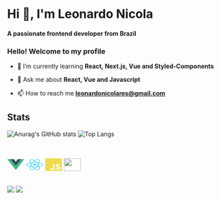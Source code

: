 <h1>Hi 👋, I'm Leonardo Nicola</h1>
<h4>A passionate frontend developer from Brazil</h4>

  ### Hello! Welcome to my profile

- 🌱 I’m currently learning **React, Next.js, Vue and Styled-Components**

- 💬 Ask me about **React, Vue and Javascript**

- 📫 How to reach me **leonardonicolares@gmail.com**

## Stats
  
  ![Anurag's GitHub stats](https://github-readme-stats.vercel.app/api?username=leonardonicola&count_private=true&show_icons=true&theme=onedark)
  ![Top Langs](https://github-readme-stats.vercel.app/api/top-langs/?username=leonardonicola&layout=compact&langs_count=7&theme=onedark)
  


<br/>

<div style="display: inline_block"><br>
  <img align="center" alt="Vue" height="30" width="40" src="https://raw.githubusercontent.com/devicons/devicon/master/icons/vuejs/vuejs-original.svg">
  <img align="center" alt="React" height="30" width="40" src="https://raw.githubusercontent.com/devicons/devicon/master/icons/react/react-original.svg">
  <img align="center" alt="Js" height="30" width="40" src="https://raw.githubusercontent.com/devicons/devicon/master/icons/javascript/javascript-plain.svg">
  <img align="center" height="30" width="40" src="https://cdn.jsdelivr.net/gh/devicons/devicon/icons/nextjs/nextjs-line.svg" />
</div>

<br>
<br>
 <a href = "mailto:leonardonicolares@gmail.com"><img src="https://img.shields.io/badge/-Gmail-%23333?style=for-the-badge&logo=gmail&logoColor=white" target="_blank"></a>
<a href="https://www.linkedin.com/in/leonardonicola/" target="_blank"><img src="https://img.shields.io/badge/-LinkedIn-%230077B5?style=for-the-badge&logo=linkedin&logoColor=white" target="_blank"></a> 
